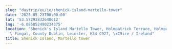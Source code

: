 ```yaml
---
slug: "daytrip/eu/ie/shenick-island-martello-tower"
date: '2025-05-23T00:00:00'
lat: '53.57293832648612'
lng: '-6.085052490234375'
location: "Shenick's Island Martello Tower, Holmpatrick Terrace, Holmpatrick ED, Skerries,\
  \ Fingal, County Dublin, Leinster, K34 C927, \xC9ire / Ireland"
title: Shenick Island, Martello tower
---
```




